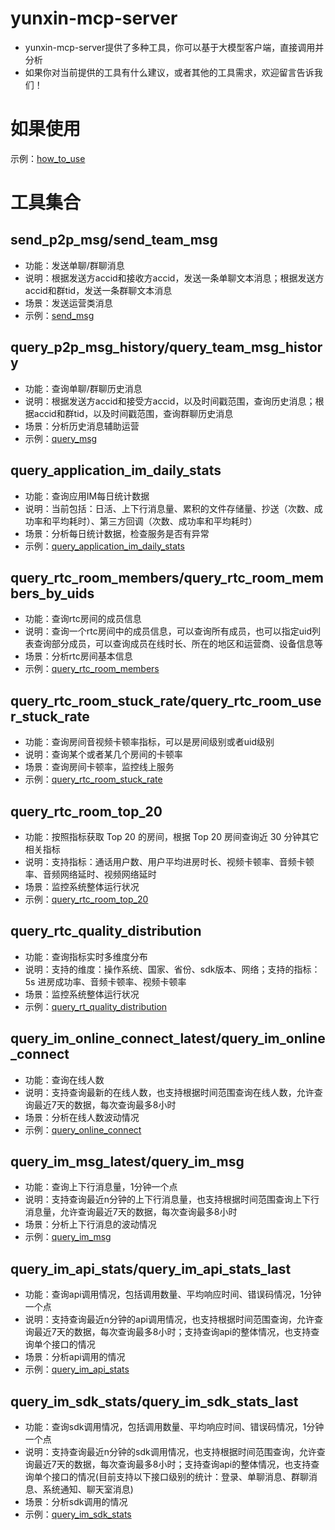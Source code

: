 
# yunxin-mcp-server

* yunxin-mcp-server提供了多种工具，你可以基于大模型客户端，直接调用并分析  
* 如果你对当前提供的工具有什么建议，或者其他的工具需求，欢迎留言告诉我们！

# 如果使用

示例：[how_to_use](samples/how_to_use.md)

# 工具集合

## send_p2p_msg/send_team_msg

* 功能：发送单聊/群聊消息
* 说明：根据发送方accid和接收方accid，发送一条单聊文本消息；根据发送方accid和群tid，发送一条群聊文本消息
* 场景：发送运营类消息
* 示例：[send_msg](samples/send_msg.md)

## query_p2p_msg_history/query_team_msg_history

* 功能：查询单聊/群聊历史消息
* 说明：根据发送方accid和接受方accid，以及时间戳范围，查询历史消息；根据accid和群tid，以及时间戳范围，查询群聊历史消息
* 场景：分析历史消息辅助运营
* 示例：[query_msg](samples/query_msg.md)

## query_application_im_daily_stats

* 功能：查询应用IM每日统计数据
* 说明：当前包括：日活、上下行消息量、累积的文件存储量、抄送（次数、成功率和平均耗时）、第三方回调（次数、成功率和平均耗时）
* 场景：分析每日统计数据，检查服务是否有异常
* 示例：[query_application_im_daily_stats](samples/query_application_im_daily_stats.md)

## query_rtc_room_members/query_rtc_room_members_by_uids

* 功能：查询rtc房间的成员信息
* 说明：查询一个rtc房间中的成员信息，可以查询所有成员，也可以指定uid列表查询部分成员，可以查询成员在线时长、所在的地区和运营商、设备信息等
* 场景：分析rtc房间基本信息
* 示例：[query_rtc_room_members](samples/query_rtc_room_members.md)

## query_rtc_room_stuck_rate/query_rtc_room_user_stuck_rate

* 功能：查询房间音视频卡顿率指标，可以是房间级别或者uid级别
* 说明：查询某个或者某几个房间的卡顿率
* 场景：查询房间卡顿率，监控线上服务
* 示例：[query_rtc_room_stuck_rate](samples/query_rtc_room_stuck_rate.md)

## query_rtc_room_top_20

* 功能：按照指标获取 Top 20 的房间，根据 Top 20 房间查询近 30 分钟其它相关指标
* 说明：支持指标：通话用户数、用户平均进房时长、视频卡顿率、音频卡顿率、音频网络延时、视频网络延时
* 场景：监控系统整体运行状况
* 示例：[query_rtc_room_top_20](samples/query_rtc_room_top_20.md)

## query_rtc_quality_distribution

* 功能：查询指标实时多维度分布
* 说明：支持的维度：操作系统、国家、省份、sdk版本、网络；支持的指标：5s 进房成功率、音频卡顿率、视频卡顿率
* 场景：监控系统整体运行状况
* 示例：[query_rt_quality_distribution](samples/query_rt_quality_distribution.md)

## query_im_online_connect_latest/query_im_online_connect

* 功能：查询在线人数
* 说明：支持查询最新的在线人数，也支持根据时间范围查询在线人数，允许查询最近7天的数据，每次查询最多8小时
* 场景：分析在线人数波动情况
* 示例：[query_online_connect](samples/query_online_connect.md)

## query_im_msg_latest/query_im_msg

* 功能：查询上下行消息量，1分钟一个点
* 说明：支持查询最近n分钟的上下行消息量，也支持根据时间范围查询上下行消息量，允许查询最近7天的数据，每次查询最多8小时
* 场景：分析上下行消息的波动情况
* 示例：[query_im_msg](samples/query_im_msg.md)

## query_im_api_stats/query_im_api_stats_last

* 功能：查询api调用情况，包括调用数量、平均响应时间、错误码情况，1分钟一个点
* 说明：支持查询最近n分钟的api调用情况，也支持根据时间范围查询，允许查询最近7天的数据，每次查询最多8小时；支持查询api的整体情况，也支持查询单个接口的情况
* 场景：分析api调用的情况
* 示例：[query_im_api_stats](samples/query_im_api_stats.md)

## query_im_sdk_stats/query_im_sdk_stats_last

* 功能：查询sdk调用情况，包括调用数量、平均响应时间、错误码情况，1分钟一个点
* 说明：支持查询最近n分钟的sdk调用情况，也支持根据时间范围查询，允许查询最近7天的数据，每次查询最多8小时；支持查询api的整体情况，也支持查询单个接口的情况(目前支持以下接口级别的统计：登录、单聊消息、群聊消息、系统通知、聊天室消息)
* 场景：分析sdk调用的情况
* 示例：[query_im_sdk_stats](samples/query_im_sdk_stats.md)